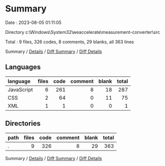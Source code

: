 # Summary

Date : 2023-08-05 01:11:05

Directory c:\\Windows\\System32\\weaccelerate\\measurement-converter\\src

Total : 9 files,  326 codes, 8 comments, 29 blanks, all 363 lines

Summary / [Details](details.md) / [Diff Summary](diff.md) / [Diff Details](diff-details.md)

## Languages
| language | files | code | comment | blank | total |
| :--- | ---: | ---: | ---: | ---: | ---: |
| JavaScript | 6 | 261 | 8 | 18 | 287 |
| CSS | 2 | 64 | 0 | 11 | 75 |
| XML | 1 | 1 | 0 | 0 | 1 |

## Directories
| path | files | code | comment | blank | total |
| :--- | ---: | ---: | ---: | ---: | ---: |
| . | 9 | 326 | 8 | 29 | 363 |

Summary / [Details](details.md) / [Diff Summary](diff.md) / [Diff Details](diff-details.md)